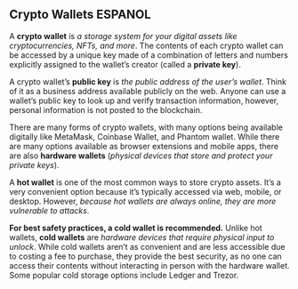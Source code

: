 ## Crypto Wallets ESPANOL

A **crypto wallet** is _a storage system for your digital assets like cryptocurrencies, NFTs, and more_. The contents of each crypto wallet can be accessed by a unique key made of a combination of letters and numbers explicitly assigned to the wallet’s creator (called a **private key**).

A crypto wallet’s **public key** is _the public address of the user’s wallet_. Think of it as a business address available publicly on the web. Anyone can use a wallet’s public key to look up and verify transaction information, however, personal information is not posted to the blockchain.

There are many forms of crypto wallets, with many options being available digitally like MetaMask, Coinbase Wallet, and Phantom wallet. While there are many options available as browser extensions and mobile apps, there are also **hardware wallets** (_physical devices that store and protect your private keys_).

A **hot wallet** is one of the most common ways to store crypto assets. It’s a very convenient option because it’s typically accessed via web, mobile, or desktop. However, _because hot wallets are always online, they are more vulnerable to attacks_.

**For best safety practices, a cold wallet is recommended.** Unlike hot wallets, **cold wallets** are _hardware devices that require physical input to unlock_. While cold wallets aren’t as convenient and are less accessible due to costing a fee to purchase, they provide the best security, as no one can access their contents without interacting in person with the hardware wallet. Some popular cold storage options include Ledger and Trezor.
